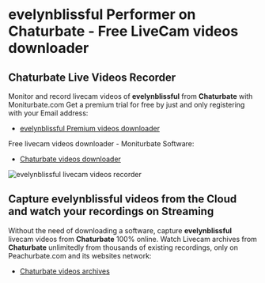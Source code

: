 # evelynblissful Performer on Chaturbate - Free LiveCam videos downloader

## Chaturbate Live Videos Recorder

Monitor and record livecam videos of **evelynblissful** from **Chaturbate** with Moniturbate.com
Get a premium trial for free by just and only registering with your Email address:
* [evelynblissful Premium videos downloader](https://moniturbate.com/request-demo-licence-key.html)

Free livecam videos downloader - Moniturbate Software:
* [Chaturbate videos downloader](https://moniturbate.com/moniturbate-download-software.html)

![evelynblissful livecam videos recorder](https://peachurnet.com/templates/moniturbate-software.png)


## Capture evelynblissful videos from the Cloud and watch your recordings on Streaming

Without the need of downloading a software, capture **evelynblissful** livecam videos from **Chaturbate** 100% online.
Watch Livecam archives from **Chaturbate** unlimitedly from thousands of existing recordings, only on Peachurbate.com and its websites network:
* [Chaturbate videos archives](https://peachurnet.com/)